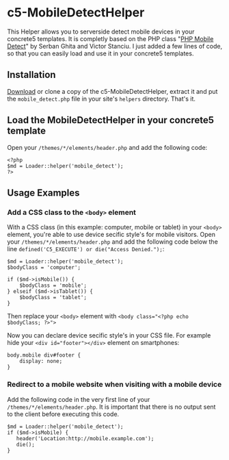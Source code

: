 # c5-MobileDetectHelper

This Helper allows you to serverside detect mobile devices in your concrete5 templates. It is completly based on the PHP class "[PHP Mobile Detect](http://mobiledetect.net/)" by Serban Ghita and Victor Stanciu. I just added a few lines of code, so that you can easily load and use it in your concrete5 templates.


## Installation

[Download](https://github.com/axelwehner/c5-MobileDetectHelper/zipball/master) or clone a copy of the c5-MobileDetectHelper, extract it and put the `mobile_detect.php` file in your site's `helpers` directory. That's it.


## Load the MobileDetectHelper in your concrete5 template

Open your `/themes/*/elements/header.php` and add the following code:

    <?php
    $md = Loader::helper('mobile_detect');
    ?>


## Usage Examples


### Add a CSS class to the `<body>` element 

With a CSS class (in this example: computer, mobile or tablet) in your `<body>` element, you're able to use device secific style's for mobile visitors.
Open your `/themes/*/elements/header.php` and add the following code below the line `defined('C5_EXECUTE') or die("Access Denied.");`:

    $md = Loader::helper('mobile_detect');
    $bodyClass = 'computer';
    
    if ($md->isMobile()) {
        $bodyClass = 'mobile';
    } elseif ($md->isTablet()) {
        $bodyClass = 'tablet';
    }

Then replace your `<body>` element with `<body class="<?php echo $bodyClass; ?>">`

Now you can declare device secific style's in your CSS file. For example hide your `<div id="footer"></div>` element on smartphones:

    body.mobile div#footer {
        display: none;
    }


### Redirect to a mobile website when visiting with a mobile device

Add the following code in the very first line of your `/themes/*/elements/header.php`.
It is important that there is no output sent to the client before executing this code.

    $md = Loader::helper('mobile_detect');
    if ($md->isMobile) {
       header('Location:http://mobile.example.com');
       die();
    }